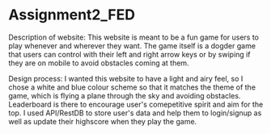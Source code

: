 # Assignment2_FED

Description of website:
This website is meant to be a fun game for users to play whenever and wherever they want. The game itself is a dogder game that users can control with their left and right arrow keys or by swiping if they are on mobile to avoid obstacles coming at them.



Design process:
I wanted this website to have a light and airy feel, so I chose a white and blue colour scheme so that it matches the theme of the game, which is flying a plane through the sky and avoiding obstacles. Leaderboard is there to encourage user's comepetitive spirit and aim for the top. I used API/RestDB to store user's data and help them to login/signup as well as update their highscore when they play the game. 
